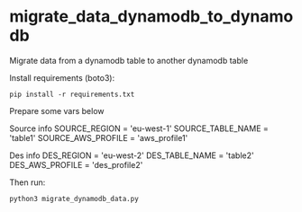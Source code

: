 # migrate_data_dynamodb_to_dynamodb
Migrate data from a dynamodb table to another dynamodb table

Install requirements (boto3):

    pip install -r requirements.txt

Prepare some vars below

Source info
    SOURCE_REGION = 'eu-west-1'
    SOURCE_TABLE_NAME = 'table1'
    SOURCE_AWS_PROFILE = 'aws_profile1'

Des info
    DES_REGION = 'eu-west-2'
    DES_TABLE_NAME = 'table2'
    DES_AWS_PROFILE = 'des_profile2'

Then run:

    python3 migrate_dynamodb_data.py